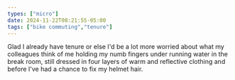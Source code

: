 ```yaml
---
types: ["micro"]
date: 2024-11-22T08:21:55-05:00
tags: ["bike commuting","tenure"]
---
```

Glad I already have tenure or else I'd be a lot more worried about what my colleagues think of me holding my numb fingers under running water in the break room, still dressed in four layers of warm and reflective clothing and before I've had a chance to fix my helmet hair.
